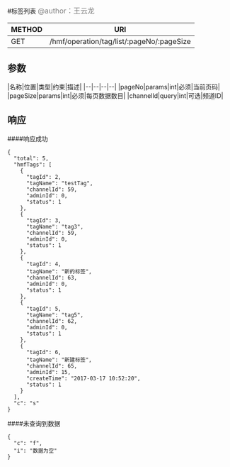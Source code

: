 
#标签列表
<font color="gray" size="3">@author：王云龙</font>

|METHOD|URI|
|--|--|
|GET|/hmf/operation/tag/list/:pageNo/:pageSize|

## 参数

|名称|位置|类型|约束|描述|
|--|--|--|--|
|pageNo|params|int|必须|当前页码|
|pageSize|params|int|必须|每页数据数目|
|channelId|query|int|可选|频道ID|

## 响应
####响应成功
```
{
  "total": 5,
  "hmfTags": [
    {
      "tagId": 2,
      "tagName": "testTag",
      "channelId": 59,
      "adminId": 0,
      "status": 1
    },
    {
      "tagId": 3,
      "tagName": "tag3",
      "channelId": 59,
      "adminId": 0,
      "status": 1
    },
    {
      "tagId": 4,
      "tagName": "新的标签",
      "channelId": 63,
      "adminId": 0,
      "status": 1
    },
    {
      "tagId": 5,
      "tagName": "tag5",
      "channelId": 62,
      "adminId": 0,
      "status": 1
    },
    {
      "tagId": 6,
      "tagName": "新建标签",
      "channelId": 65,
      "adminId": 15,
      "createTime": "2017-03-17 10:52:20",
      "status": 1
    }
  ],
  "c": "s"
}
```
####未查询到数据
```
{
  "c": "f",
  "i": "数据为空"
}
```